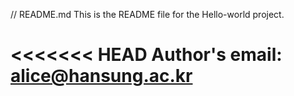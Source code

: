 // README.md
This is the README file for the Hello-world project.

<<<<<<< HEAD
Author's email: alice@hansung.ac.kr
=======
